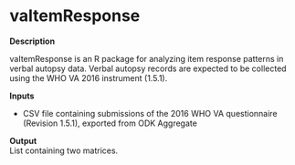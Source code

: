 # vaItemResponse

**Description** 	

vaItemResponse is an R package for analyzing item response patterns in verbal
autopsy data.  Verbal autopsy records are expected to be collected using the
WHO VA 2016 instrument (1.5.1).

**Inputs**
- CSV file containing submissions of the 2016 WHO VA questionnaire (Revision
  1.5.1), exported from ODK Aggregate 

**Output**		
List containing two matrices.

